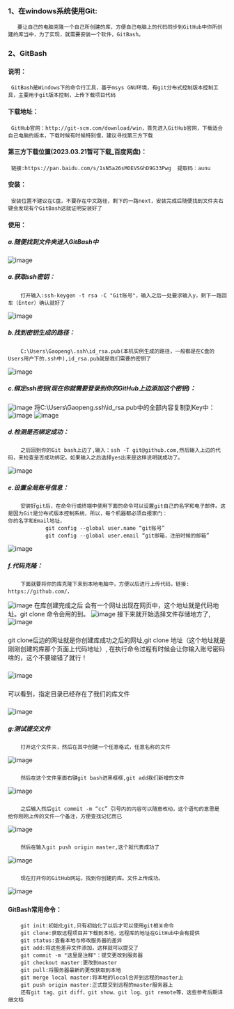 ###
### 1、在windows系统使用Git:
       要让自己的电脑克隆一个自己所创建的库，方便自己电脑上的代码同步到GitHub中你所创建的库当中，为了实现，就需要安装一个软件，GitBash。    
### 2、GitBash
#### 说明：
     GitBash是Windows下的命令行工具，基于msys GNU环境，有git分布式控制版本控制工具，主要用于git版本控制，上传下载项目代码
#### 下载地址：    
     GitHub官网：http://git-scm.com/download/win，首先进入GitHub官网，下载适合自己电脑的版本，下载时候有时候特别慢，建议寻找第三方下载
#### 第三方下载位置(2023.03.21暂可下载_百度网盘)：
     链接:https://pan.baidu.com/s/1sN5a26sMOEVSGhD9G33Pwg  提取码：aunu
#### 安装：
     安装位置不建议在C盘，不要存在中文路径，剩下的一路next，安装完成后随便找到文件夹右键会发现有个GitBash这就证明安装好了
#### 使用：
##### a.随便找到文件夹进入GitBash中
![image](https://user-images.githubusercontent.com/96098969/226541394-0551d4eb-3f85-4fe2-bf63-b4196f755236.png)
##### a.获取ssh密钥：
        打开输入:ssh-keygen -t rsa -C "Git账号"，输入之后一处要求输入y，剩下一路回车（Enter）确认就好了
![image](https://user-images.githubusercontent.com/96098969/226540412-866f40f5-92b8-4836-a2f1-f2f57a36116e.png)
##### b.找到密钥生成的路径：
        C:\Users\Gaopeng\.ssh\id_rsa.pub(本机实例生成的路径，一般都是在C盘的Users用户下的.ssh中),id_rsa.pub就是我们需要的密钥了
![image](https://user-images.githubusercontent.com/96098969/226540603-e014955c-4fc9-4c60-a0d9-e7c96255e12a.png)
##### c.绑定ssh密钥(现在你就需要登录到你的GitHub上边添加这个密钥)：
![image](https://user-images.githubusercontent.com/96098969/226541935-7f5c2906-b08a-43d2-a96d-88b8f20d5925.png)
将C:\Users\Gaopeng\.ssh\id_rsa.pub中的全部内容复制到Key中：
![image](https://user-images.githubusercontent.com/96098969/226542637-5e7399fd-e9ce-438f-be56-4a6b5de5dfd8.png)
![image](https://user-images.githubusercontent.com/96098969/226543007-1f69c913-4e7e-4ebb-ac7b-e5596249dfa6.png)
##### d.检测是否绑定成功：
        之后回到你的Git bash上边了,输入：ssh -T git@github.com,然后输入上边的代码，来检查是否成功绑定。如果输入之后选择yes出来是这样说明就成功了。
![image](https://user-images.githubusercontent.com/96098969/226533208-e8a65ceb-196b-44b9-b2e0-8b5941a24740.png)
##### e.设置全局账号信息：
        安装好git后，在命令行或终端中使用下面的命令可以设置git自己的名字和电子邮件。这是因为Git是分布式版本控制系统，所以，每个机器都必须自报家门：                                 你的名字和Email地址，
                git config --global user.name “git账号”
                git config --global user.email “git邮箱，注册时候的邮箱”
![image](https://user-images.githubusercontent.com/96098969/226547511-484ab4fd-1708-4a1b-815a-5e3d17900ea0.png)
##### f.代码克隆：
        下面就要将你的库克隆下来到本地电脑中，方便以后进行上传代码，链接: https://github.com/，
![image](https://user-images.githubusercontent.com/96098969/226548054-7a204161-97a1-487d-8c79-895fd2fa7f7e.png)
        在库创建完成之后 会有一个网址出现在网页中，这个地址就是代码地址。git clone 命令会用的到。
![image](https://user-images.githubusercontent.com/96098969/226548658-1fb4774e-0f68-4dd0-9241-f7fa760c58fa.png)
        接下来就开始选择文件存储地方了,
![image](https://user-images.githubusercontent.com/96098969/226549350-c0e229df-e18b-4319-94b1-b1cfec5d0755.png)
### 
git clone后边的网址就是你创建库成功之后的网址,git clone 地址（这个地址就是刚刚创建的库那个页面上代码地址）,
在执行命令过程有时候会让你输入账号密码啥的，这个不要输错了就行！
### 
![image](https://user-images.githubusercontent.com/96098969/226549462-2c8f33d0-afd4-4ac7-92d5-9a88444d9559.png)
### 
可以看到，指定目录已经存在了我们的库文件
### 
![image](https://user-images.githubusercontent.com/96098969/226549575-6eaaf910-ebad-4d26-a1e8-3811c69442d1.png)
##### g:测试提交文件
        打开这个文件夹，然后在其中创建一个任意格式，任意名称的文件
![image](https://user-images.githubusercontent.com/96098969/226550667-c9090c69-d69a-4c2e-9a72-2d6356cecc88.png)
### 
        然后在这个文件里面右键git bash进黑框框,git add我们新增的文件
![image](https://user-images.githubusercontent.com/96098969/226550890-79d3d598-0fbb-4517-b3ab-5e567f8e1238.png)
### 
        之后输入然后git commit -m “cc” 引号内的内容可以随意改动，这个语句的意思是 给你刚刚上传的文件一个备注，方便查找记忆而已
![image](https://user-images.githubusercontent.com/96098969/226551205-6824ed7a-7cba-4bc4-823f-748e74194f1b.png)
### 
        然后在输入git push origin master,这个就代表成功了
![image](https://user-images.githubusercontent.com/96098969/226534433-f2523d2c-1885-4a44-be86-83098620e172.png) 
### 
        现在打开你的GitHub网站，找到你创建的库。文件上传成功。
![image](https://user-images.githubusercontent.com/96098969/226534485-dcb7a620-50e3-4600-9b15-c3ab0934a732.png)      
### 
#### GitBash常用命令：
        git init:初始化git,只有初始化了以后才可以使用git相关命令
        git clone:获取远程项目并下载到本地，远程库的地址在GitHub中会有提供
        git status:查看本地与修改服务器的差异
        git add:将这些差异文件添加，这样就可以提交了
        git commit -m "这里是注释"：提交更改到服务器
        git checkout master:更改到master
        git pull:将服务器最新的更改获取到本地
        git merge local master:将本地的local合并到远程的master上
        git push origin master:正式提交到远程的master服务器上
        还有git tag、git diff、git show、git log、git remote等，这些参考后期详细文档
# 
